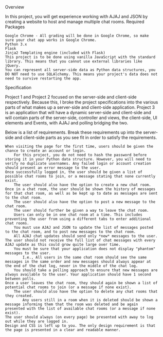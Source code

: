 Overview

In this project, you will get experience working with AJAJ and JSON by creating a website to host and manage multiple chat rooms.
Required Packages

    Google Chrome - All grading will be done in Google Chrome, so make sure your chat app works in Google Chrome.
    Python 3.x
    Flask
    Jinja2 Templating engine (included with Flask)
    This project is to be done using vanilla JavaScript with the standard library. This means that you cannot use external libraries like jQuery.
    You can represent all server-side data as Python data structures, you DO NOT need to use SQLAlchemy. This means your project's data does not need to survive restarting the app.

Specification

Project 1 and Project 2 focused on the server-side and client-side respectively. Because this, I broke the project specifications into the various parts of what makes up a server-side and client-side application. Project 3 is an application that will have a dynamic server-side and client-side and will contain parts of the server-side, controller and views, the client-side, UI elements and Events, with AJAJ and polling bridging the two.

Below is a list of requirements. Break these requirements up into the server-side and client-side parts as you see fit in order to satisfy the requirements.

    When visiting the page for the first time, users should be given the chance to create an account or login.
        For this project, you do not need to hash the password before storing it in your Python data structure. However, you will need to verify no duplicate usernames. Any failed login or account creation should present an error message to the user.
    Once successfully logged in, the user should be given a list of possible chat rooms to join, or a message stating that none currently exist.
        The user should also have the option to create a new chat room.
    Once in a chat room, the user should be shown the history of messages for that chat room, as well as be kept up to date as messages are sent to the chat room.
        The user should also have the option to post a new message to the chat room.
        The user should further be given a way to leave the chat room.
        Users can only be in one chat room at a time. This includes preventing the user from using a different tabs to enter additional chat rooms.
        You must use AJAJ and JSON to update the list of messages posted to the chat room, and to post new messages to the chat room.
        All AJAJ chat updates should send only *new* messages to the user. The user should not receive the full list of chat messages with every AJAJ update as this could grow quite large over time.
        You must be sure that your application does not display "phantom" messages to the user.
            I.e., All users in the same chat room should see the same messages in the same order and new messages should always appear at the end of the chat log, never in the middle of the chat log.
        You should take a polling approach to ensure that new messages are always available to the user. Your application should have 1 second between polls.
    Once a user leaves the chat room, they should again be shown a list of potential chat rooms to join (or a message if none exist).
        The user should also have the option to delete any chat rooms that they created.
            Any users still in a room when it is deleted should be shown a message informing them that the room was deleted and be again presented with the list of available chat rooms (or a message if none exist).
    The user should always (on every page) be presented with away to log out while they are logged in.
    Design and CSS is left up to you. The only design requirement is that the page is presented in a clear and readable manner.
